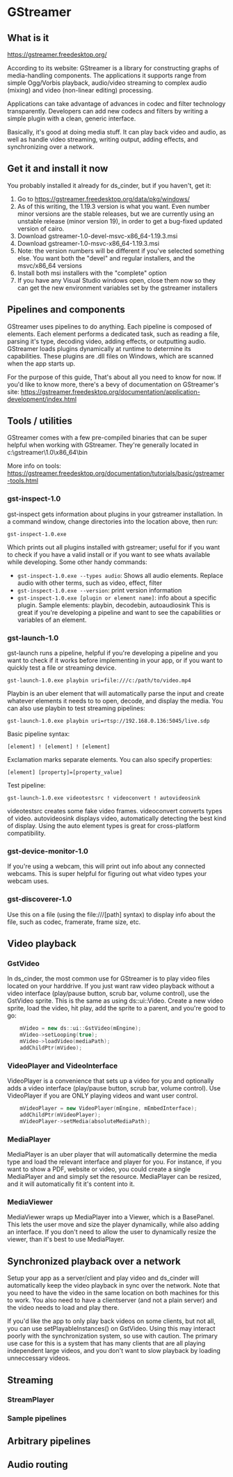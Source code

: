 # GStreamer

## What is it

https://gstreamer.freedesktop.org/

According to its website: GStreamer is a library for constructing graphs of media-handling components. The applications it supports range from simple Ogg/Vorbis playback, audio/video streaming to complex audio (mixing) and video (non-linear editing) processing.

Applications can take advantage of advances in codec and filter technology transparently. Developers can add new codecs and filters by writing a simple plugin with a clean, generic interface.

Basically, it's good at doing media stuff. It can play back video and audio, as well as handle video streaming, writing output, adding effects, and synchronizing over a network.

## Get it and install it now

You probably installed it already for ds_cinder, but if you haven't, get it:

1. Go to https://gstreamer.freedesktop.org/data/pkg/windows/
2. As of this writing, the 1.19.3 version is what you want. Even number minor versions are the stable releases, but we are currently using an unstable release (minor version 19), in order to get a bug-fixed updated version of cairo.
3. Download gstreamer-1.0-devel-msvc-x86_64-1.19.3.msi
4. Download gstreamer-1.0-msvc-x86_64-1.19.3.msi
5. Note: the version numbers will be different if you've selected something else. You want both the "devel" and regular installers, and the msvc/x86_64 versions
6. Install both msi installers with the "complete" option
7. If you have any Visual Studio windows open, close them now so they can get the new environment variables set by the gstreamer installers

## Pipelines and components

GStreamer uses pipelines to do anything. Each pipeline is composed of elements. Each element performs a dedicated task, such as reading a file, parsing it's type, decoding video, adding effects, or outputting audio. GStreamer loads plugins dynamically at runtime to determine its capabilities. These plugins are .dll files on Windows, which are scanned when the app starts up.

For the purpose of this guide, That's about all you need to know for now. If you'd like to know more, there's a bevy of documentation on GStreamer's site: https://gstreamer.freedesktop.org/documentation/application-development/index.html

## Tools / utilities

GStreamer comes with a few pre-compiled binaries that can be super helpful when working with GStreamer. They're generally located in c:\gstreamer\1.0\x86_64\bin

More info on tools: https://gstreamer.freedesktop.org/documentation/tutorials/basic/gstreamer-tools.html

### gst-inspect-1.0

gst-inspect gets information about plugins in your gstreamer installation. In a command window, change directories into the location above, then run:

    gst-inspect-1.0.exe
	
Which prints out all plugins installed with gstreamer; useful for if you want to check if you have a valid install or if you want to see whats available while developing. Some other handy commands:

* `gst-inspect-1.0.exe --types audio`: Shows all audio elements. Replace audio with other terms, such as video, effect, filter
* `gst-inspect-1.0.exe --version`: print version information
* `gst-inspect-1.0.exe [plugin or element name]`: info about a specific plugin. Sample elements: playbin, decodebin, autoaudiosink This is great if you're developing a pipeline and want to see the capabilities or variables of an element.
   

### gst-launch-1.0

gst-launch runs a pipeline, helpful if you're developing a pipeline and you want to check if it works before implementing in your app, or if you want to quickly test a file or streaming device. 

    gst-launch-1.0.exe playbin uri=file:///c:/path/to/video.mp4
	
Playbin is an uber element that will automatically parse the input and create whatever elements it needs to to open, decode, and display the media. You can also use playbin to test streaming pipelines:

    gst-launch-1.0.exe playbin uri=rtsp://192.168.0.136:5045/live.sdp
	
Basic pipeline syntax:

    [element] ! [element] ! [element]

Exclamation marks separate elements. You can also specify properties:

    [element] [property]=[property_value]
	
Test pipeline:

    gst-launch-1.0.exe videotestsrc ! videoconvert ! autovideosink
	
videotestsrc creates some fake video frames. videoconvert converts types of video. autovideosink displays video, automatically detecting the best kind of display. Using the auto element types is great for cross-platform compatibility.


### gst-device-monitor-1.0

If you're using a webcam, this will print out info about any connected webcams. This is super helpful for figuring out what video types your webcam uses.

### gst-discoverer-1.0

Use this on a file (using the file:///[path] syntax) to display info about the file, such as codec, framerate, frame size, etc.


## Video playback

### GstVideo

In ds_cinder, the most common use for GStreamer is to play video files located on your harddrive. If you just want raw video playback without a video interface (play/pause button, scrub bar, volume control), use the GstVideo sprite. This is the same as using ds::ui::Video. Create a new video sprite, load the video, hit play, add the sprite to a parent, and you're good to go:

```cpp
	mVideo = new ds::ui::GstVideo(mEngine);
	mVideo->setLooping(true);
	mVideo->loadVideo(mediaPath);
	addChildPtr(mVideo);
```
	
### VideoPlayer and VideoInterface

VideoPlayer is a convenience that sets up a video for you and optionally adds a video interface (play/pause button, scrub bar, volume control). Use VideoPlayer if you are ONLY playing videos and want user control.

```cpp
	mVideoPlayer = new VideoPlayer(mEngine, mEmbedInterface);
	addChildPtr(mVideoPlayer);
	mVideoPlayer->setMedia(absoluteMediaPath);
```

### MediaPlayer

MediaPlayer is an uber player that will automatically determine the media type and load the relevant interface and player for you. For instance, if you want to show a PDF, website or video, you could create a single MediaPlayer and and simply set the resource. MediaPlayer can be resized, and it will automatically fit it's content into it.

### MediaViewer

MediaViewer wraps up MediaPlayer into a Viewer, which is a BasePanel. This lets the user move and size the player dynamically, while also adding an interface. If you don't need to allow the user to dynamically resize the viewer, than it's best to use MediaPlayer.



## Synchronized playback over a network

Setup your app as a server/client and play video and ds_cinder will automatically keep the video playback in sync over the network. Note that you need to have the video in the same location on both machines for this to work. You also need to have a clientserver (and not a plain server) and the video needs to load and play there.

If you'd like the app to only play back videos on some clients, but not all, you can use setPlayableInstances() on GstVideo. Using this may interact poorly with the synchronization system, so use with caution. The primary use case for this is a system that has many clients that are all playing independent large videos, and you don't want to slow playback by loading unneccessary videos.


## Streaming

### StreamPlayer

### Sample pipelines




## Arbitrary pipelines


## Audio routing
